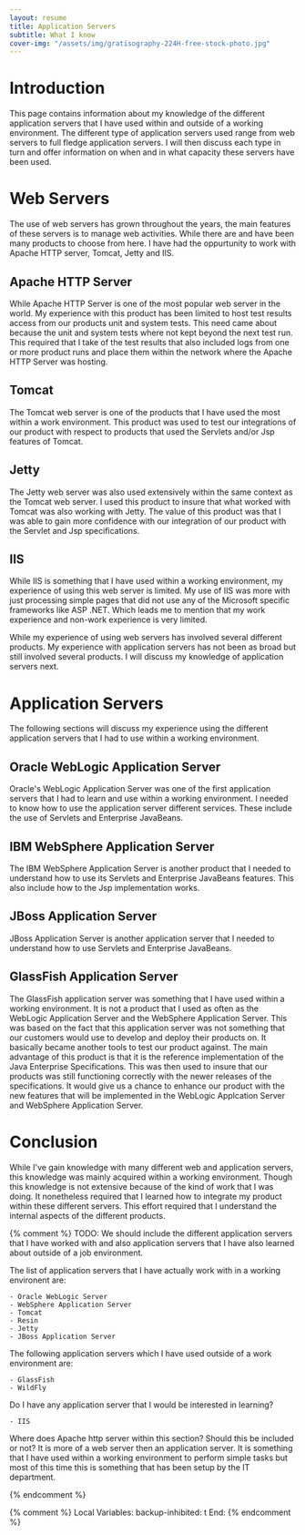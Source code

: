 ```yaml
---
layout: resume
title: Application Servers
subtitle: What I know
cover-img: "/assets/img/gratisography-224H-free-stock-photo.jpg"
---
```


# Introduction

This page contains information about my knowledge of the different application servers that I have used within and
outside of a working environment.  The different type of application servers used range from web servers to
full fledge application servers.  I will then discuss each type in turn and offer information on when and in what
capacity these servers have been used.

# Web Servers

The use of web servers has grown throughout the years, the main features of these servers is to manage web activities.
While there are and have been many products to choose from here. I have had the oppurtunity to work with Apache HTTP
server, Tomcat, Jetty and IIS.

## Apache HTTP Server

While Apache HTTP Server is one of the most popular web server in the world.  My experience with this product has been
limited to host test results access from our products unit and system tests.  This need came about because the unit and
system tests where not kept beyond the next test run.  This required that I take of the test results that also included
logs from one or more product runs and place them within the network where the Apache HTTP Server was hosting.

## Tomcat

The Tomcat web server is one of the products that I have used the most within a work environment.  This product was used
to test our integrations of our product with respect to products that used the Servlets and/or Jsp features of Tomcat.

## Jetty

The Jetty web server was also used extensively within the same context as the Tomcat web server.  I used this product to
insure that what worked with Tomcat was also working with Jetty.  The value of this product was that I was able to gain
more confidence with our integration of our product with the Servlet and Jsp specifications.

## IIS

While IIS is something that I have used within a working environment, my experience of using this web server is limited.
My use of IIS was more with just processing simple pages that did not use any of the Microsoft specific frameworks like
ASP .NET.  Which leads me to mention that my work experience and non-work experience is very limited.

While my experience of using web servers has involved several different products.  My experience with application
servers has not been as broad but still involved several products.  I will discuss my knowledge of application
servers next.

# Application Servers

The following sections will discuss my experience using the different application servers that I had to use within a
working environment.

## Oracle WebLogic Application Server

Oracle's WebLogic Application Server was one of the first application servers that I had to learn and use within a
working environment.  I needed to know how to use the application server different services.  These include the use of
Servlets and Enterprise JavaBeans.

## IBM WebSphere Application Server

The IBM WebSphere Application Server is another product that I needed to understand how to use its Servlets and Enterprise
JavaBeans features.  This also include how to the Jsp implementation works.

## JBoss Application Server

JBoss Application Server is another application server that I needed to understand how to use Servlets and Enterprise JavaBeans.

## GlassFish Application Server

The GlassFish application server was something that I have used within a working environment.  It is not a product that
I used as often as the WebLogic Application Server and the WebSphere Application Server.  This was based on the fact
that this application server was not something that our customers would use to develop and deploy their products on.  It
basically became another tools to test our product against.  The main advantage of this product is that it is the
reference implementation of the Java Enterprise Specifications.  This was then used to insure that our products was
still functioning correctly with the newer releases of the specifications.  It would give us a chance to enhance our
product with the new features that will be implemented in the WebLogic Applcation Server and WebSphere Application
Server.

# Conclusion

While I've gain knowledge with many different web and application servers, this knowledge was mainly acquired within a
working environment.  Though this knowledge is not extensive because of the kind of work that I was doing.  It
nonetheless required that I learned how to integrate my product within these different servers.  This effort required
that I understand the internal aspects of the different products.


{% comment %}
TODO: We should include the different application servers that I have worked with and
also application servers that I have also learned about outside of a job environment.

The list of application servers that I have actually work with in a working environent
are:

	- Oracle WebLogic Server
	- WebSphere Application Server
	- Tomcat
	- Resin
	- Jetty
	- JBoss Application Server


The following application servers which I have used outside of a work environment are:

	- GlassFish
	- WildFly

Do I have any application server that I would be interested in learning?

	- IIS


Where does Apache http server within this section?   Should this be included or not?
It is more of a web server then an application server.  It is something that I have
used within a working environment to perform simple tasks but most of this time
this is something that has been setup by the IT department.

{% endcomment %}

{% comment %}
Local Variables:
backup-inhibited: t
End:
{% endcomment %}
